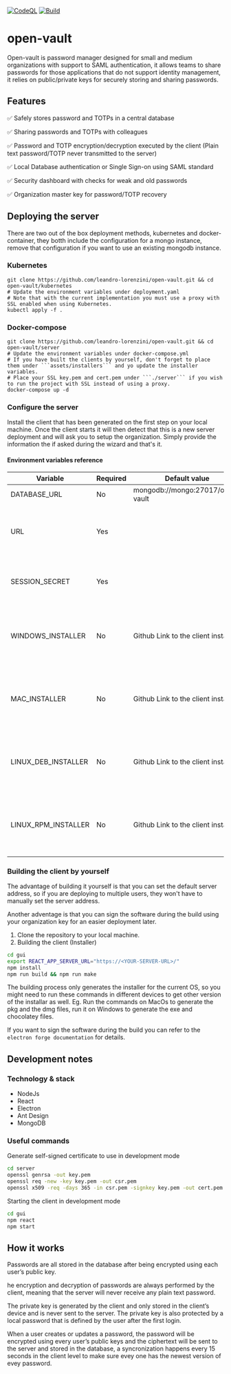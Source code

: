 [![CodeQL](https://github.com/leandro-lorenzini/open-vault/actions/workflows/github-code-scanning/codeql/badge.svg?branch=main)](https://github.com/leandro-lorenzini/open-vault/actions/workflows/github-code-scanning/codeql)
[![Build](https://github.com/leandro-lorenzini/open-vault/actions/workflows/build.yml/badge.svg)](https://github.com/leandro-lorenzini/open-vault/actions/workflows/build.yml)
# open-vault
Open-vault is password manager designed for small and medium organizations with support to SAML authentication, it allows teams to share passwords for those applications that do not support identity management, it relies on public/private keys for securely storing and sharing passwords.

## Features
:white_check_mark: Safely stores password and TOTPs in a central database

:white_check_mark: Sharing passwords and TOTPs with colleagues

:white_check_mark: Password and TOTP encryption/decryption executed by the client (Plain text password/TOTP never transmitted to the server)

:white_check_mark: Local Database authentication or Single Sign-on using SAML standard

:white_check_mark: Security dashboard with checks for weak and old passwords

:white_check_mark: Organization master key for password/TOTP recovery

## Deploying the server
There are two out of the box deployment methods, kubernetes and docker-container, 
they botth include the configuration for a mongo instance, remove that configuration if you want to use an existing mongodb instance.

### Kubernetes
```
git clone https://github.com/leandro-lorenzini/open-vault.git && cd open-vault/kubernetes
# Update the environment variables under deployment.yaml
# Note that with the current implementation you must use a proxy with SSL enabled when using Kubernetes.
kubectl apply -f .
```

### Docker-compose
```
git clone https://github.com/leandro-lorenzini/open-vault.git && cd open-vault/server
# Update the environment variables under docker-compose.yml
# If you have built the clients by yourself, don't forget to place them under ```assets/installers``` and yo update the installer variables.
# Place your SSL key.pem and cert.pem under ```./server``` if you wish to run the project with SSL instead of using a proxy.
docker-compose up -d
```

### Configure the server
Install the client that has been generated on the first step on your local machine. Once the client starts it will then detect that this is a new server deployment and will ask you to setup the organization. Simply provide the information the if asked during the wizard and that's it.

#### Environment variables reference
|Variable               |Required   |Default value                          |Description                                                    |
|-----------------------|-----------|---------------------------------------|---------------------------------------------------------------|
|DATABASE_URL           |No         |mongodb://mongo:27017/open-vault       |                                                               |
|URL                    |Yes        |                                       |The url to access the server, MUST start with ```https://``    |
|SESSION_SECRET         |Yes        |                                       |A random strong secret for session storage                     |
|WINDOWS_INSTALLER      |No         |Github Link to the client installer    |Only set this variable if you have built the client by yourself|
|MAC_INSTALLER          |No         |Github Link to the client installer    |Only set this variable if you have built the client by yourself|
|LINUX_DEB_INSTALLER    |No         |Github Link to the client installer    |Only set this variable if you have built the client by yourself|
|LINUX_RPM_INSTALLER    |No         |Github Link to the client installer    |Only set this variable if you have built the client by yourself|


### Building the client by yourself
The advantage of building it yourself is that you can set the default server address, so if you are deploying to multiple users, they won't have to manually set the server address.

Another adventage is that you can sign the software during the build using your organization key for an easier deployment later.

1. Clone the repository to your local machine.
2. Building the client (Installer)
```bash
cd gui
export REACT_APP_SERVER_URL="https://<YOUR-SERVER-URL>/"
npm install
npm run build && npm run make
```
The building process only generates the installer for the current OS, so you might need to run these commands in different devices to get other version of the installar as well. Eg. Run the commands on MacOs to generate the pkg and the dmg files, run it on Windows to generate the exe and chocolatey files.

If you want to sign the software during the build you can refer to the ```electron forge documentation``` for details.

## Development notes
### Technology & stack
- NodeJs
- React
- Electron
- Ant Design
- MongoDB

### Useful commands
Generate self-signed certificate to use in development mode
```bash
cd server
openssl genrsa -out key.pem
openssl req -new -key key.pem -out csr.pem
openssl x509 -req -days 365 -in csr.pem -signkey key.pem -out cert.pem
```

Starting the client in development mode
```bash
cd gui
npm react
npm start
```

## How it works
Passwords are all stored in the database after being encrypted using each user’s public key.

he encryption and decryption of passwords are always performed by the client, meaning that the server will never receive any plain text password.

The private key is generated by the client and only stored in the client’s device and is never sent to the server. 
The private key is also protected by a local password that is defined by the user after the first login.

When a user creates or updates a password, the password will be encrypted using every user’s public keys and the ciphertext will be sent to the server and stored in the database, a syncronization happens every 15 seconds in the client level to make sure evey one has the newest version of evey password.
